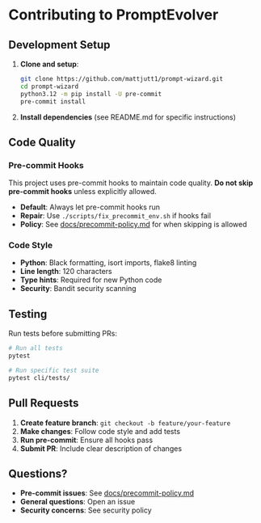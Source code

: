 # Contributing to PromptEvolver

## Development Setup

1. **Clone and setup**:

   ```bash
   git clone https://github.com/mattjutt1/prompt-wizard.git
   cd prompt-wizard
   python3.12 -m pip install -U pre-commit
   pre-commit install
   ```

2. **Install dependencies** (see README.md for specific instructions)

## Code Quality

### Pre-commit Hooks

This project uses pre-commit hooks to maintain code quality. **Do not skip pre-commit hooks** unless explicitly allowed.

- **Default**: Always let pre-commit hooks run
- **Repair**: Use `./scripts/fix_precommit_env.sh` if hooks fail
- **Policy**: See [docs/precommit-policy.md](docs/precommit-policy.md) for when skipping is allowed

### Code Style

- **Python**: Black formatting, isort imports, flake8 linting
- **Line length**: 120 characters
- **Type hints**: Required for new Python code
- **Security**: Bandit security scanning

## Testing

Run tests before submitting PRs:

```bash
# Run all tests
pytest

# Run specific test suite
pytest cli/tests/
```

## Pull Requests

1. **Create feature branch**: `git checkout -b feature/your-feature`
2. **Make changes**: Follow code style and add tests
3. **Run pre-commit**: Ensure all hooks pass
4. **Submit PR**: Include clear description of changes

## Questions?

- **Pre-commit issues**: See [docs/precommit-policy.md](docs/precommit-policy.md)
- **General questions**: Open an issue
- **Security concerns**: See security policy
